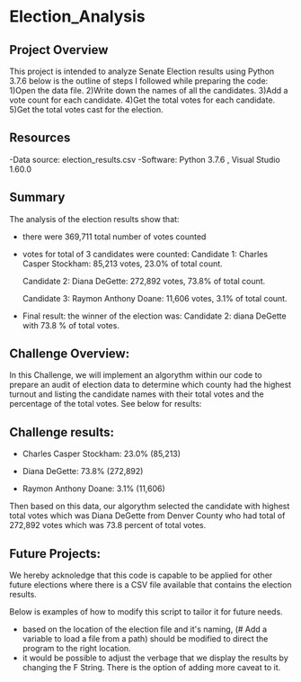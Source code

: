# Election_Analysis
## Project Overview
This project is intended to analyze Senate Election results using Python 3.7.6
below is the outline of steps I followed while preparing the code:
  1)Open the data file.
  2)Write down the names of all the candidates.
  3)Add a vote count for each candidate.
  4)Get the total votes for each candidate.
  5)Get the total votes cast for the election.
## Resources
  -Data source: election_results.csv
  -Software: Python 3.7.6 , Visual Studio 1.60.0
 ## Summary
 The analysis of the election results show that:
 - there were 369,711 total number of votes counted
 - votes for total of 3 candidates were counted:
      Candidate 1: Charles Casper Stockham: 85,213 votes, 23.0% of total count.

      Candidate 2: Diana DeGette: 272,892 votes, 73.8% of total count.

      Candidate 3: Raymon Anthony Doane: 11,606 votes, 3.1% of total count.
 - Final result: 
      the winner of the election was:
         Candidate 2: diana DeGette with 73.8 % of total votes.
 ## Challenge Overview:
In this Challenge, we will implement an algorythm within our code to prepare an audit of election data to determine which county had the highest turnout and listing the candidate names with their total votes and the percentage of the total votes. See below for results:
 ## Challenge results:
* Charles Casper Stockham: 23.0% (85,213)

* Diana DeGette: 73.8% (272,892)

* Raymon Anthony Doane: 3.1% (11,606)

Then based on this data, our algorythm selected the candidate with highest total votes which was Diana DeGette from Denver County who had total of 272,892 votes which was 73.8 percent of total votes.

## Future Projects:
We hereby acknoledge that this code is capable to be applied for other future elections where there is a CSV file available that contains the election results.

Below is examples of how to modify this script to tailor it for future needs.
  * based on the location of the election file and it's naming, (# Add a variable to load a file from a path) should be modified to direct the program to the right location.
  * it would be possible to adjust the verbage that we display the results by changing the F String. There is the option of adding more caveat to it.


